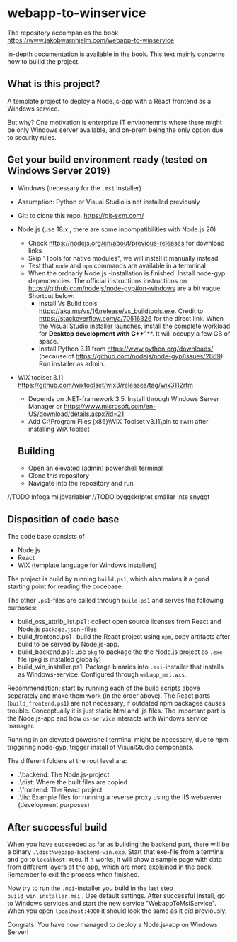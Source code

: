 # webapp-to-winservice
The repository accompanies the book https://www.jakobwarnhjelm.com/webapp-to-winservice 

In-depth documentation is available in the book. This text mainly concerns how to buiild the project.

## What is this project?
A template project to deploy a Node.js-app with a React frontend as a Windows service.

But why?
One motivation is enterprise IT environemnts where there might be only Windows server available, and on-prem being the only option due to security rules.


## Get your build environment ready (tested on Windows Server 2019)
- Windows (necessary for the `.msi` installer)
- Assumption: Python or Visual Studio is not installed previously
- Git: to clone this repo. https://git-scm.com/ 
- Node.js (use 18.x , there are some incompatibilities with Node.js 20)
  - Check https://nodejs.org/en/about/previous-releases for download links
  - Skip "Tools for native modules", we will install it manually instead.
  - Test that `node` and `npm` commands are available in a termninal
  - When the ordnariy Node.js -installation is finished. Install node-gyp dependencies. The official instructions instructions on https://github.com/nodejs/node-gyp#on-windows are a bit vague. Shortcut below:
    - Install Vs Build tools https://aka.ms/vs/16/release/vs_buildtools.exe. Credit to https://stackoverflow.com/a/70516326 for the direct link. When the Visual Studio installer launches, install the complete workload for **Desktop development with C++**"**. It will occupy a few GB of space.
    - Install Python 3.11 from https://www.python.org/downloads/ (because of https://github.com/nodejs/node-gyp/issues/2869). Run installer as admin.
- WiX toolset 3.11 https://github.com/wixtoolset/wix3/releases/tag/wix3112rtm 
  - Depends on .NET-framework 3.5. Install through Windows Server Manager or https://www.microsoft.com/en-US/download/details.aspx?id=21
  - Add C:\Program Files (x86)\WiX Toolset v3.11\bin to `PATH` after installing WiX toolset


  ## Building
  - Open an elevated (admin) powershell terminal
  - Clone this repository
  - Navigate into the repository and run 



//TODO infoga miljövariabler
//TODO byggskriptet smäller inte snyggt

 ## Disposition of code base
The code base consists of 
- Node.js
- React
- WiX (template language for Windows installers)

The project is build by running `build.ps1`, which also makes it a good starting point for reading the codebase.

The other `.ps1`-files are called through `build.ps1` and serves the following purposes:
- build_oss_attrib_list.ps1 : collect open source licenses from React and Node.js `package.json` -files
- build_frontend.ps1 : build the React project using `npm`, copy artifacts after build to be served by Node.js-app.
- build_backend.ps1: use `pkg` to package the the Node.js project as `.exe`-file (pkg is installed globally)
- build_win_installer.ps1: Package binaries into `.msi`-installer that installs as Windows-service. Configured through `webapp_msi.wxs`.

Recommendation: start by running each of the build scripts above separately and make them work (in the order above). The React parts (`build_frontend.ps1`) are not necessary, if outdated npm packages causes trouble. Conceptually it is just static html and .js files. The important part is the Node.js-app and how `os-service` interacts with Windows service manager.

Running in an elevated powershell terminal might be necessary, due to npm triggering node-gyp, trigger install of VisualStudio components.

The different folders at the root level are:
- .\backend: The Node.js-project
- .\dist: Where the built files are copied
- .\frontend: The React project
- .\iis: Example files for running a reverse proxy using the IIS webserver (development purposes)


## After successful build
When you have succeeded as far as building the backend part, there will be a binary `.\dist\webapp-backend-win.exe`. Start that exe-file from a terminal and go to `localhost:4000`. If it works, it will show a sample page with data from different layers of the app, which are more explained in the book. Remember to exit the process when finished.

Now try to run the `.msi`-installer you build in the last step `build_win_installer.msi` . Use default settings. After successful install, go to Windows services and start the new service "WebappToMsiService". When you open `localhost:4000` it should look the same as it did previously.

Congrats! You have now managed to deploy a Node.js-app on Windows Server!